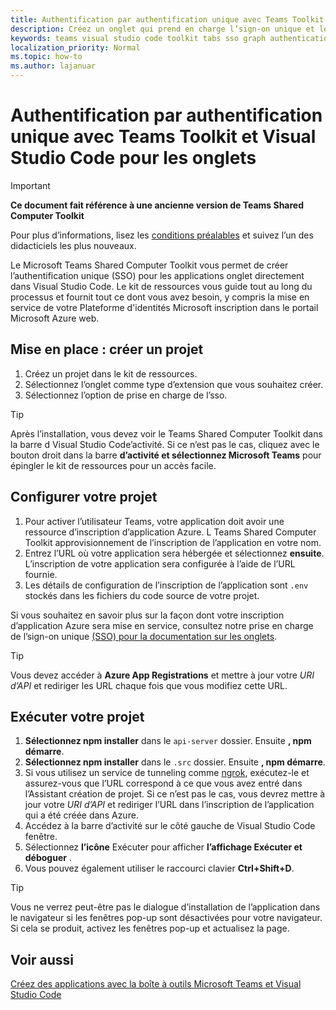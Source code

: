 ```yaml
---
title: Authentification par authentification unique avec Teams Toolkit et Visual Studio Code pour les onglets
description: Créez un onglet qui prend en charge l’sign-on unique et les appels Microsoft Graph directement dans Visual Studio Code avec le Microsoft Teams Shared Computer Toolkit
keywords: teams visual studio code toolkit tabs sso graph authentication Azure identity platform
localization_priority: Normal
ms.topic: how-to
ms.author: lajanuar
---
```

# <a name="single-sign-on-authentication-with-teams-toolkit-and-visual-studio-code-for-tabs"></a>Authentification par authentification unique avec Teams Toolkit et Visual Studio Code pour les onglets

> [!IMPORTANT]
> **Ce document fait référence à une ancienne version de Teams Shared Computer Toolkit**
>
> Pour plus d’informations, lisez les [conditions préalables](../get-started/prerequisites.md) et suivez l’un des didacticiels les plus nouveaux.

Le Microsoft Teams Shared Computer Toolkit vous permet de créer l’authentification unique (SSO) pour les applications onglet directement dans Visual Studio Code. Le kit de ressources vous guide tout au long du processus et fournit tout ce dont vous avez besoin, y compris la mise en service de votre Plateforme d'identités Microsoft inscription dans le portail Microsoft Azure web.

## <a name="get-started--create-a-project"></a>Mise en place : créer un projet

1. Créez un projet dans le kit de ressources.
1. Sélectionnez l’onglet comme type d’extension que vous souhaitez créer.
1. Sélectionnez l’option de prise en charge de l’sso.

> [!TIP]
> Après l’installation, vous devez voir le Teams Shared Computer Toolkit dans la barre d Visual Studio Code’activité. Si ce n’est pas le cas, cliquez avec le bouton droit dans la barre **d’activité et sélectionnez Microsoft Teams** pour épingler le kit de ressources pour un accès facile.

## <a name="configure-your-project"></a>Configurer votre projet

1. Pour activer l’utilisateur Teams, votre application doit avoir une ressource d’inscription d’application Azure. L Teams Shared Computer Toolkit approvisionnement de l’inscription de l’application en votre nom.
1. Entrez l’URL où votre application sera hébergée et sélectionnez **ensuite**. L’inscription de votre application sera configurée à l’aide de l’URL fournie.
1. Les détails de configuration de l’inscription de l’application sont `.env` stockés dans les fichiers du code source de votre projet.

Si vous souhaitez en savoir plus sur la façon dont votre inscription d’application Azure sera mise  en service, consultez notre prise en charge de l’sign-on unique [(SSO) pour la documentation sur les onglets](../tabs/how-to/authentication/auth-aad-sso.md).

> [!TIP]
> Vous devez accéder à **Azure App Registrations** et mettre à jour votre *URI d’API* et rediriger les URL chaque fois que vous modifiez cette URL.

## <a name="run-your-project"></a>Exécuter votre projet

1. **Sélectionnez npm installer** dans le `api-server` dossier. Ensuite **, npm démarre**.
1. **Sélectionnez npm installer** dans le `.src` dossier. Ensuite **, npm démarre**.
1. Si vous utilisez un service de tunneling comme [ngrok](https://ngrok.com/), exécutez-le et assurez-vous que l’URL correspond à ce que vous avez entré dans l’Assistant création de projet. Si ce n’est pas le cas, vous devrez mettre à jour votre _URI d’API_ et rediriger l’URL dans l’inscription de l’application qui a été créée dans Azure.
1. Accédez à la barre d’activité sur le côté gauche de Visual Studio Code fenêtre.
1. Sélectionnez **l’icône** Exécuter pour afficher **l’affichage Exécuter et déboguer** .
1. Vous pouvez également utiliser le raccourci clavier **Ctrl+Shift+D**.

> [!TIP]
> Vous ne verrez peut-être pas le dialogue d’installation de l’application dans le navigateur si les fenêtres pop-up sont désactivées pour votre navigateur. Si cela se produit, activez les fenêtres pop-up et actualisez la page.

## <a name="see-also"></a>Voir aussi

[Créez des applications avec la boîte à outils Microsoft Teams et Visual Studio Code](visual-studio-code-overview.md)
